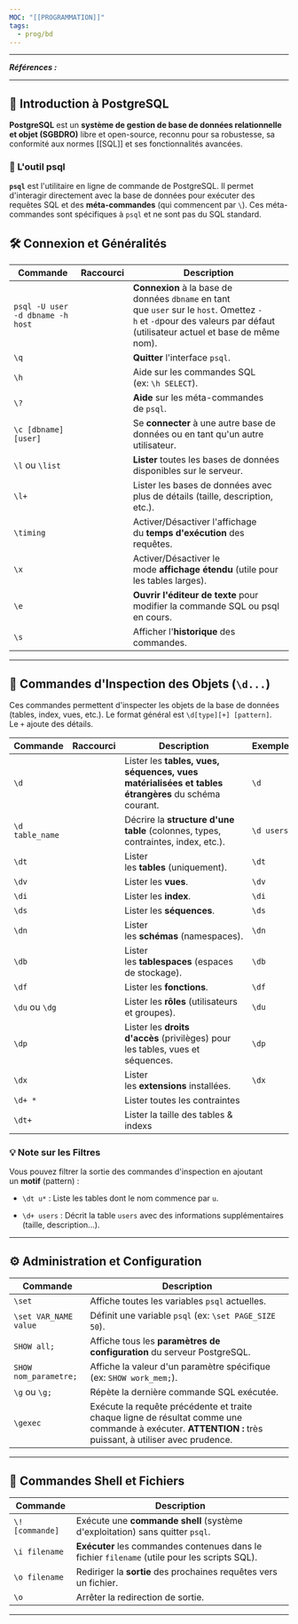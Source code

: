 ```yaml
---
MOC: "[[PROGRAMMATION]]"
tags:
  - prog/bd
---
```

---
***Références :***

---

## 🚀 Introduction à PostgreSQL

**PostgreSQL** est un **système de gestion de base de données relationnelle et objet (SGBDRO)** libre et open-source, reconnu pour sa robustesse, sa conformité aux normes [[SQL]] et ses fonctionnalités avancées.

### 📌 L'outil psql

**`psql`** est l'utilitaire en ligne de commande de PostgreSQL. Il permet d'interagir directement avec la base de données pour exécuter des requêtes SQL et des **méta-commandes** (qui commencent par `\`). Ces méta-commandes sont spécifiques à `psql` et ne sont pas du SQL standard.

## 🛠️ Connexion et Généralités

| **Commande**                     | **Raccourci** | **Description**                                                                                                                                                         |
| -------------------------------- | ------------- | ----------------------------------------------------------------------------------------------------------------------------------------------------------------------- |
| `psql -U user -d dbname -h host` |               | **Connexion** à la base de données `dbname` en tant que `user` sur le `host`. Omettez `-h` et `-d`pour des valeurs par défaut (utilisateur actuel et base de même nom). |
| `\q`                             |               | **Quitter** l'interface `psql`.                                                                                                                                         |
| `\h`                             |               | Aide sur les commandes SQL (ex: `\h SELECT`).                                                                                                                           |
| `\?`                             |               | **Aide** sur les méta-commandes de `psql`.                                                                                                                              |
| `\c [dbname] [user]`             |               | Se **connecter** à une autre base de données ou en tant qu'un autre utilisateur.                                                                                        |
| `\l` ou `\list`                  |               | **Lister** toutes les bases de données disponibles sur le serveur.                                                                                                      |
| `\l+`                            |               | Lister les bases de données avec plus de détails (taille, description, etc.).                                                                                           |
| `\timing`                        |               | Activer/Désactiver l'affichage du **temps d'exécution** des requêtes.                                                                                                   |
| `\x`                             |               | Activer/Désactiver le mode **affichage étendu** (utile pour les tables larges).                                                                                         |
| `\e`                             |               | **Ouvrir l'éditeur de texte** pour modifier la commande SQL ou psql en cours.                                                                                           |
| `\s`                             |               | Afficher l'**historique** des commandes.                                                                                                                                |

---

## 🔎 Commandes d'Inspection des Objets (`\d...`)

Ces commandes permettent d'inspecter les objets de la base de données (tables, index, vues, etc.). Le format général est `\d[type][+] [pattern]`. Le `+` ajoute des détails.

| **Commande**    | **Raccourci** | **Description**                                                                                    | **Exemple** |
| --------------- | ------------- | -------------------------------------------------------------------------------------------------- | ----------- |
| `\d`            |               | Lister les **tables, vues, séquences, vues matérialisées et tables étrangères** du schéma courant. | `\d`        |
| `\d table_name` |               | Décrire la **structure d'une table** (colonnes, types, contraintes, index, etc.).                  | `\d users`  |
| `\dt`           |               | Lister les **tables** (uniquement).                                                                | `\dt`       |
| `\dv`           |               | Lister les **vues**.                                                                               | `\dv`       |
| `\di`           |               | Lister les **index**.                                                                              | `\di`       |
| `\ds`           |               | Lister les **séquences**.                                                                          | `\ds`       |
| `\dn`           |               | Lister les **schémas** (namespaces).                                                               | `\dn`       |
| `\db`           |               | Lister les **tablespaces** (espaces de stockage).                                                  | `\db`       |
| `\df`           |               | Lister les **fonctions**.                                                                          | `\df`       |
| `\du` ou `\dg`  |               | Lister les **rôles** (utilisateurs et groupes).                                                    | `\du`       |
| `\dp`           |               | Lister les **droits d'accès** (privilèges) pour les tables, vues et séquences.                     | `\dp`       |
| `\dx`           |               | Lister les **extensions** installées.                                                              | `\dx`       |
| `\d+ *`         |               | Lister toutes les contraintes                                                                      |             |
| `\dt+`          |               | Lister la taille des tables & indexs                                                               |             |

### 💡 Note sur les Filtres

Vous pouvez filtrer la sortie des commandes d'inspection en ajoutant un **motif** (pattern) :

- `\dt u*` : Liste les tables dont le nom commence par `u`.
    
- `\d+ users` : Décrit la table `users` avec des informations supplémentaires (taille, description...).
    

---

## ⚙️ Administration et Configuration

|**Commande**|**Description**|
|---|---|
|`\set`|Affiche toutes les variables `psql` actuelles.|
|`\set VAR_NAME value`|Définit une variable `psql` (ex: `\set PAGE_SIZE 50`).|
|`SHOW all;`|Affiche tous les **paramètres de configuration** du serveur PostgreSQL.|
|`SHOW nom_parametre;`|Affiche la valeur d'un paramètre spécifique (ex: `SHOW work_mem;`).|
|`\g` ou `\g;`|Répète la dernière commande SQL exécutée.|
|`\gexec`|Exécute la requête précédente et traite chaque ligne de résultat comme une commande à exécuter. **ATTENTION :** très puissant, à utiliser avec prudence.|

---

## 📂 Commandes Shell et Fichiers

|**Commande**|**Description**|
|---|---|
|`\! [commande]`|Exécute une **commande shell** (système d'exploitation) sans quitter `psql`.|
|`\i filename`|**Exécuter** les commandes contenues dans le fichier `filename` (utile pour les scripts SQL).|
|`\o filename`|Rediriger la **sortie** des prochaines requêtes vers un fichier.|
|`\o`|Arrêter la redirection de sortie.|

---
